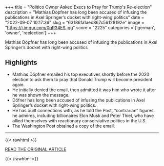 +++
title = "Politico Owner Asked Execs to Pray for Trump's Re-election"
description = "Mathias Döpfner has long been accused of infusing the publications in Axel Springer’s docket with right-wing politics"
date = "2022-09-07 10:17:36"
slug = "63186fa1aec867c56128192e"
image = "https://i.imgur.com/0qR34ES.jpg"
score = "2225"
categories = ['german', 'owner', 'reelection']
+++

Mathias Döpfner has long been accused of infusing the publications in Axel Springer’s docket with right-wing politics

## Highlights

- Mathias Döpfner emailed his top executives shortly before the 2020 election to ask them to pray that Donald Trump will become president again.
- He initially denied the email, then admitted it was him who wrote it after he was shown the message.
- Döfner has long been accused of infusing the publications in Axel Springer’s docket with right-wing politics.
- He has built connections with, as he told the Post, “contrarian” figures he admires, including billionaires Elon Musk and Peter Thiel, who have allied themselves with reactionary conserviative politics in the U.S.
- The Washington Post obtained a copy of the email.

---

{{< rawhtml >}}
  <p class="article-category">
    <a target="_blank" href="https://www.rollingstone.com/politics/politics-news/politico-owner-pray-for-trump-mathias-dopfner-axel-springer-1234587243/">READ THE ORIGINAL ARTICLE</a>
  </p>
{{< /rawhtml >}}

